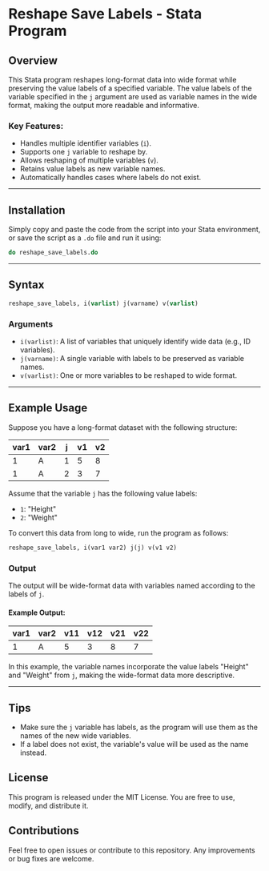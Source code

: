 # Reshape Save Labels - Stata Program

## Overview

This Stata program reshapes long-format data into wide format while preserving the value labels of a specified variable. The value labels of the variable specified in the `j` argument are used as variable names in the wide format, making the output more readable and informative.

### Key Features:

* Handles multiple identifier variables (`i`).
* Supports one `j` variable to reshape by.
* Allows reshaping of multiple variables (`v`).
* Retains value labels as new variable names.
* Automatically handles cases where labels do not exist.

---

## Installation

Simply copy and paste the code from the script into your Stata environment, or save the script as a `.do` file and run it using:

```stata
do reshape_save_labels.do
```

---

## Syntax

```stata
reshape_save_labels, i(varlist) j(varname) v(varlist)
```

### Arguments

* `i(varlist)`: A list of variables that uniquely identify wide data (e.g., ID variables).
* `j(varname)`: A single variable with labels to be preserved as variable names.
* `v(varlist)`: One or more variables to be reshaped to wide format.

---

## Example Usage

Suppose you have a long-format dataset with the following structure:

| var1 | var2 | j  | v1 | v2 |
| ---- | ---- | -- | -- | -- |
| 1    | A    | 1 | 5  | 8  |
| 1    | A    | 2 | 3  | 7  |

Assume that the variable `j` has the following value labels:

* `1`: "Height"
* `2`: "Weight"

To convert this data from long to wide, run the program as follows:

```stata
reshape_save_labels, i(var1 var2) j(j) v(v1 v2)
```

### Output

The output will be wide-format data with variables named according to the labels of `j`.

#### Example Output:

| var1 | var2 | v11 | v12 | v21 | v22 |
| ---- | ---- | ---------- | ---------- | ---------- | ---------- |
| 1    | A    | 5          | 3          | 8          | 7          |

In this example, the variable names incorporate the value labels "Height" and "Weight" from `j`, making the wide-format data more descriptive.

---

## Tips

* Make sure the `j` variable has labels, as the program will use them as the names of the new wide variables.
* If a label does not exist, the variable's value will be used as the name instead.

## License

This program is released under the MIT License. You are free to use, modify, and distribute it.

## Contributions

Feel free to open issues or contribute to this repository. Any improvements or bug fixes are welcome.

